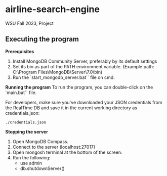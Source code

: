 # airline-search-engine
WSU Fall 2023, Project

## Executing the program
**Prerequisites**
1. Install MongoDB Community Server, preferably by its default settings
2. Set its bin as part of the PATH environment variable.  (Example path: C:\Program Files\MongoDB\Server\7.0\bin)
3. Run the `start_mongodb_server.bat`` file on cmd.


**Running the program**
To run the program, you can double-click on the `main.bat`` file.

For developers, make sure you've downloaded your JSON credentials from the RealTime DB and save it in the current working directory as credentials.json:
```
./credentials.json
```

**Stopping the server**
1. Open MongoDB Compass.
2. Connect to the server (localhost:27017)
3. Open mongosh terminal at the bottom of the screen.
4. Run the following:
   - use admin
   - db.shutdownServer()
